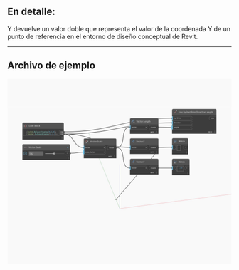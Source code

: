 ## En detalle:
Y devuelve un valor doble que representa el valor de la coordenada Y de un punto de referencia en el entorno de diseño conceptual de Revit.
___
## Archivo de ejemplo

![Y](./Autodesk.DesignScript.Geometry.Vector.Y_img.jpg)

